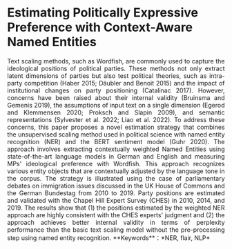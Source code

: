 # Estimating Politically Expressive Preference with Context-Aware Named Entities


<div style="text-align: justify">
Text scaling methods, such as Wordfish, are commonly used to capture the ideological positions of political parties. These methods not only extract latent dimensions of parties but also test political theories, such as intra-party competition (Haber 2015; Däubler and Benoit 2015) and the impact of institutional changes on party positioning (Catalinac 2017). However, concerns have been raised about their internal validity (Bruinsma and Gemenis 2019), the assumptions of input text on a single dimension (Egerod and Klemmensen 2020; Proksch and Slapin 2009), and semantic representations (Sylvester et al. 2022; Liao et al. 2022). To address these concerns, this paper proposes a novel estimation strategy that combines the unsupervised scaling method used in political science with named entity recognition (NER) and the BERT sentiment model (Guhr 2020). The approach involves extracting contextually weighted Named Entities using state-of-the-art language models in German and English and measuring MPs' ideological preference with Wordfish. This approach recognizes various entity objects that are contextually adjusted by the language tone in the corpus. The strategy is illustrated using the case of parliamentary debates on immigration issues discussed in the UK House of Commons and the German Bundestag from 2010 to 2019. Party positions are estimated and validated with the Chapel Hill Expert Survey (CHES) in 2010, 2014, and 2019. The results show that (1) the positions estimated by the weighted NER approach are highly consistent with the CHES experts' judgment and (2) the approach achieves better internal validity in terms of perplexity performance than the basic text scaling model without the pre-processing step using named entity recognition.
**Keywords**：*NER, flair, NLP* 


</div>

